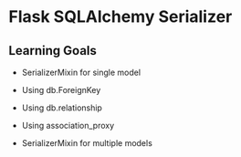 # Flask SQLAlchemy Serializer

## Learning Goals

- SerializerMixin for single model

- Using db.ForeignKey

- Using db.relationship

- Using association_proxy

- SerializerMixin for multiple models